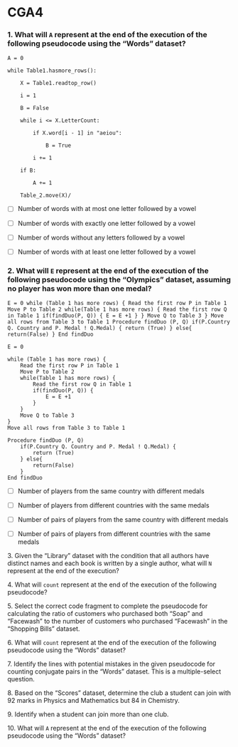 # CGA4

### 1\. What will `A` represent at the end of the execution of the following pseudocode using the “Words” dataset?

`A = 0`

`while Table1.hasmore_rows():`

`    X = Table1.readtop_row()`

`    i = 1`

`    B = False`

`    while i <= X.LetterCount:`

`        if X.word[i - 1] in "aeiou":`

`            B = True`

`        i += 1`

`    if B:`

`        A += 1`

`    Table_2.move(X)/`

- [ ] Number of words with at most one letter followed by a vowel

- [ ] Number of words with exactly one letter followed by a vowel

- [ ] Number of words without any letters followed by a vowel

- [ ] Number of words with at least one letter followed by a vowel

### 2\. What will `E` represent at the end of the execution of the following pseudocode using the “Olympics” dataset, assuming no player has won more than one medal?

`E = 0 while (Table 1 has more rows) { Read the first row P in Table 1 Move P to Table 2 while(Table 1 has more rows) { Read the first row Q in Table 1 if(findDuo(P, Q)) { E = E +1 } } Move Q to Table 3 } Move all rows from Table 3 to Table 1 Procedure findDuo (P, Q) if(P.Country Q. Country and P. Medal ! Q.Medal) { return (True) } else{ return(False) } End findDuo`

```
E = 0

while (Table 1 has more rows) {
    Read the first row P in Table 1
    Move P to Table 2
    while(Table 1 has more rows) {
        Read the first row Q in Table 1
        if(findDuo(P, Q)) {
            E = E +1
        }
    }
    Move Q to Table 3
}
Move all rows from Table 3 to Table 1

Procedure findDuo (P, Q)
    if(P.Country Q. Country and P. Medal ! Q.Medal) {
        return (True)
    } else{
        return(False)
    }
End findDuo
```

- [ ] Number of players from the same country with different medals

- [ ] Number of players from different countries with the same medals

- [ ] Number of pairs of players from the same country with different medals

- [ ] Number of pairs of players from different countries with the same medals

3\. Given the “Library” dataset with the condition that all authors have distinct names and each book is written by a single author, what will `N` represent at the end of the execution?

4\. What will `count` represent at the end of the execution of the following pseudocode?

5\. Select the correct code fragment to complete the pseudocode for calculating the ratio of customers who purchased both “Soap” and “Facewash” to the number of customers who purchased “Facewash” in the “Shopping Bills” dataset.

6\. What will `count` represent at the end of the execution of the following pseudocode using the “Words” dataset?

7\. Identify the lines with potential mistakes in the given pseudocode for counting conjugate pairs in the “Words” dataset. This is a multiple-select question.

8\. Based on the “Scores” dataset, determine the club a student can join with 92 marks in Physics and Mathematics but 84 in Chemistry.

9\. Identify when a student can join more than one club.

10\. What will `A` represent at the end of the execution of the following pseudocode using the “Words” dataset?